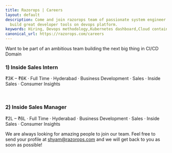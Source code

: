 ```yaml
---
title: Razorops | Careers
layout: default
description: Come and join razorops team of passionate system engineer to help us
  build great developer tools on devops platform.
keywords: Hiring, Devops methodology,Kubernetes dashboard,Cloud containers,Devops
canonical_url: https://razorops.com/careers
---
```


Want to be part of an ambitious team building the next big thing in CI/CD Domain



<h3>1) Inside Sales Intern</h3>

₹3K – ₹6K  · Full Time · Hyderabad · Business Development · Sales · Inside Sales · Consumer Insights    

<br>

<h3>2) Inside Sales Manager</h3>


₹2L – ₹6L  · Full Time · Hyderabad · Business Development · Sales · Inside Sales · Consumer Insights        




We are always looking for amazing people to join our team. Feel free to send your profile at [shyam@razorops.com](mailto:shyam@razorops.com)  and we will get back to you as soon as possible!
